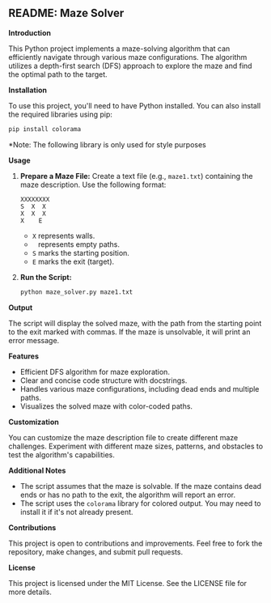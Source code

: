 ## README: Maze Solver

**Introduction**

This Python project implements a maze-solving algorithm that can efficiently navigate through various maze configurations. The algorithm utilizes a depth-first search (DFS) approach to explore the maze and find the optimal path to the target.

**Installation**

To use this project, you'll need to have Python installed. You can also install the required libraries using pip:

```bash
pip install colorama
```
*Note: The following library is only used for style purposes

**Usage**

1. **Prepare a Maze File:** Create a text file (e.g., `maze1.txt`) containing the maze description. Use the following format:

   ```
   XXXXXXXX
   S  X  X 
   X  X  X
   X    E
   ```

   - `X` represents walls.
   - ` ` represents empty paths.
   - `S` marks the starting position.
   - `E` marks the exit (target).

2. **Run the Script:**
   ```bash
   python maze_solver.py maze1.txt
   ```

**Output**

The script will display the solved maze, with the path from the starting point to the exit marked with commas. If the maze is unsolvable, it will print an error message.

**Features**

- Efficient DFS algorithm for maze exploration.
- Clear and concise code structure with docstrings.
- Handles various maze configurations, including dead ends and multiple paths.
- Visualizes the solved maze with color-coded paths.

**Customization**

You can customize the maze description file to create different maze challenges. Experiment with different maze sizes, patterns, and obstacles to test the algorithm's capabilities.

**Additional Notes**

- The script assumes that the maze is solvable. If the maze contains dead ends or has no path to the exit, the algorithm will report an error.
- The script uses the `colorama` library for colored output. You may need to install it if it's not already present.

**Contributions**

This project is open to contributions and improvements. Feel free to fork the repository, make changes, and submit pull requests.

**License**

This project is licensed under the MIT License. See the LICENSE file for more details.
